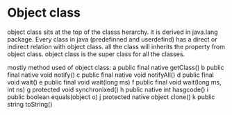# Object class 
object class sits at the top of the classs herarchy.
it is derived in java.lang package.
Every class in java (predefinned and userdefind)  has a direct or indirect relation with object class.
all the class will inherits the property from object class.
object class is the super class for all the classes.

mostly method used of object class:
  a public final native getClass()
  b public final native void notify()
  c public final native void notifyAll()
  d public final void wait()
  e public final void wait(long ms)
  f public final void wait(long ms, int ns)
  g protected void synchronixed()
  h public native int hasgcode()
  i public boolean equals(object o)
  j protected native object clone()
  k public string toString()
